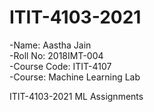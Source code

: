 # ITIT-4103-2021


-Name: Aastha Jain <br />
-Roll No: 2018IMT-004 <br />
-Course Code: ITIT-4107 <br />
-Course: Machine Learning Lab <br />

ITIT-4103-2021 ML Assignments
